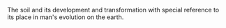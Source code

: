 The soil and its development and transformation with special reference to its place in man's evolution on the earth. 